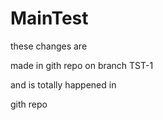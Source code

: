 # MainTest

these changes are

made in gith repo on branch
TST-1

and is totally happened in 

gith repo
